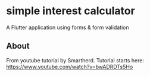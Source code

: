 # simple interest calculator

A Flutter application using forms & form validation

## About

From youtube tutorial by Smartherd. Tutorial starts here:
https://www.youtube.com/watch?v=bwADRDTs5Ho
